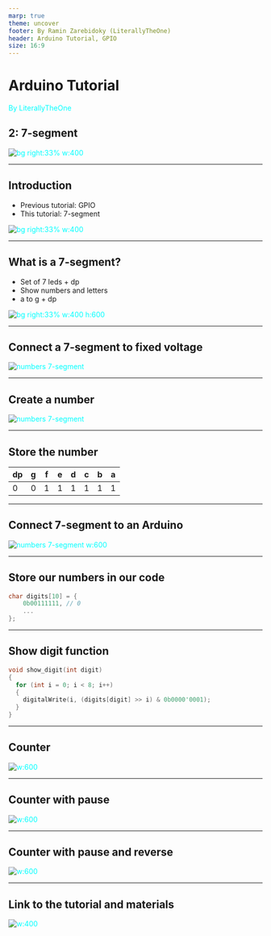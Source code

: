 ```yaml
---
marp: true
theme: uncover
footer: By Ramin Zarebidoky (LiterallyTheOne)
header: Arduino Tutorial, GPIO
size: 16:9
---
```



<style scoped>
p {
  color: cyan;
}
</style>

<!-- _header: "" -->
<!-- _footer: "" -->

# Arduino Tutorial

By LiterallyTheOne

## 2: 7-segment

![bg right:33% w:400](qr-code-1.webp)

---
<!-- paginate: true -->

## Introduction

* Previous tutorial: GPIO
* This tutorial: 7-segment

![bg right:33% w:400](../../docs/1-gpio/traffic-light-two-buttons.gif)

---

## What is a 7-segment?

* Set of 7 leds + dp
* Show numbers and letters
* a to g + dp

![bg right:33% w:400 h:600](../../docs/2-7-segment/7segment.webp)

---

## Connect a 7-segment to fixed voltage

![numbers 7-segment](../../docs/2-7-segment/7segment-fixed-voltage.webp)

---

## Create a number

![numbers 7-segment](../../docs/2-7-segment/7segment-0.webp)

---

## Store the number

| dp | g | f | e | d | c | b | a |
|----|---|---|---|---|---|---|---|
| 0  | 0 | 1 | 1 | 1 | 1 | 1 | 1 |

---

## Connect 7-segment to an Arduino

![numbers 7-segment w:600](../../docs/2-7-segment/arduino-7segment.webp)

---

## Store our numbers in our code

```cpp
char digits[10] = {
    0b00111111, // 0
    ...
};
```

---

## Show digit function

```cpp
void show_digit(int digit)
{
  for (int i = 0; i < 8; i++)
  {
    digitalWrite(i, (digits[digit] >> i) & 0b0000'0001);
  }
}
```

---

## Counter

![w:600](../../docs/2-7-segment/arduino-7segment-counter.gif)

---

## Counter with pause

![w:600](../../docs/2-7-segment/arduino-7segment-counter-pause.gif)

---

## Counter with pause and reverse

![w:600](../../docs/2-7-segment/arduino-7segment-counter-pause-reverse.gif)

---

## Link to the tutorial and materials

![w:400](qr-code-1.webp)
